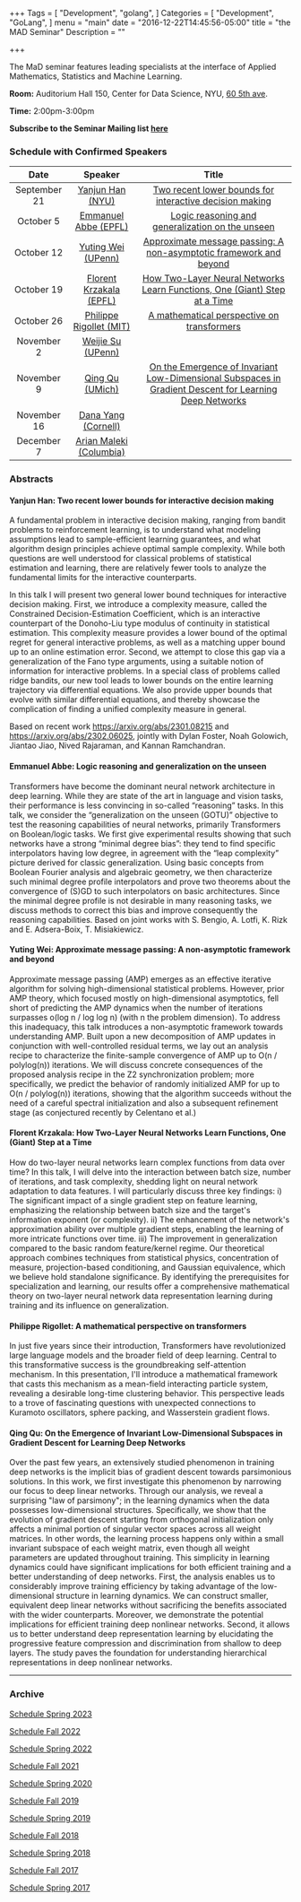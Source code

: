 +++
Tags = [
  "Development",
  "golang",
]
Categories = [
  "Development",
  "GoLang",
]
menu = "main"
date = "2016-12-22T14:45:56-05:00"
title = "the MAD Seminar"
Description = ""

+++

The MaD seminar features leading specialists at the interface
of Applied Mathematics, Statistics and Machine Learning. 

**Room:** Auditorium Hall 150, Center for Data Science, NYU, [60 5th ave](https://www.google.com/maps/place/NYU+Center+for+Data+Science/@40.735016,-73.9969907,17z/data=!3m1!4b1!4m5!3m4!1s0x89c2599787834ad9:0x5dd8af15d9fbc8a3!8m2!3d40.735016!4d-73.994802).

**Time:** 2:00pm-3:00pm

**Subscribe to the Seminar Mailing list [here](http://cims.nyu.edu/mailman/listinfo/mad)**


### Schedule with Confirmed Speakers


| Date        | Speaker       | Title | 
|:-----------:|:-------------:|:-----------:|
| September 21  | [Yanjun Han (NYU)](https://yanjunhan2021.github.io/) | [Two recent lower bounds for interactive decision making](#han) | 
| October 5  | [Emmanuel Abbe (EPFL)](https://sma.epfl.ch/~abbe/) | [Logic reasoning and generalization on the unseen](#abbe) |
| October 12  | [Yuting Wei (UPenn)](https://yutingwei.github.io) | [Approximate message passing: A non-asymptotic framework and beyond](#wei) |  
| October 19  | [Florent Krzakala (EPFL)](https://florentkrzakala.com) | [How Two-Layer Neural Networks Learn Functions, One (Giant) Step at a Time](#krzakala) |  
| October 26 | [Philippe Rigollet (MIT)](https://math.mit.edu/~rigollet/) | [A mathematical perspective on transformers](#rigollet) |
|November 2| [Weijie Su (UPenn)](http://stat.wharton.upenn.edu/~suw/) |  | 
|November 9| [Qing Qu (UMich)](https://qingqu.engin.umich.edu) | [On the Emergence of Invariant Low-Dimensional Subspaces in Gradient Descent for Learning Deep Networks](#QingQu) |
|November 16| [Dana Yang (Cornell)](https://danayang.github.io) | |
|December 7| [Arian Maleki (Columbia)](https://sites.google.com/site/malekiarian/) | |


### Abstracts
#### <a name="han"> Yanjun Han: Two recent lower bounds for interactive decision making</a>

A fundamental problem in interactive decision making, ranging from bandit problems to reinforcement learning, is to understand what modeling assumptions lead to sample-efficient learning guarantees, and what algorithm design principles achieve optimal sample complexity. While both questions are well understood for classical problems of statistical estimation and learning, there are relatively fewer tools to analyze the fundamental limits for the interactive counterparts. 

In this talk I will present two general lower bound techniques for interactive decision making. First, we introduce a complexity measure, called the Constrained Decision-Estimation Coefficient, which is an interactive counterpart of the Donoho-Liu type modulus of continuity in statistical estimation. This complexity measure provides a lower bound of the optimal regret for general interactive problems, as well as a matching upper bound up to an online estimation error. Second, we attempt to close this gap via a generalization of the Fano type arguments, using a suitable notion of information for interactive problems. In a special class of problems called ridge bandits, our new tool leads to lower bounds on the entire learning trajectory via differential equations. We also provide upper bounds that evolve with similar differential equations, and thereby showcase the complication of finding a unified complexity measure in general. 

Based on recent work https://arxiv.org/abs/2301.08215 and https://arxiv.org/abs/2302.06025, jointly with Dylan Foster, Noah Golowich, Jiantao Jiao, Nived Rajaraman, and Kannan Ramchandran. 

#### <a name="abbe"> Emmanuel Abbe: Logic reasoning and generalization on the unseen</a>

Transformers have become the dominant neural network architecture in deep learning. While they are state of the art in language and vision tasks, their performance is less convincing in so-called “reasoning” tasks. In this talk, we consider the “generalization on the unseen (GOTU)” objective to test the reasoning capabilities of neural networks, primarily Transformers on Boolean/logic tasks. We first give experimental results showing that such networks have a strong “minimal degree bias”: they tend to find specific interpolators having low degree, in agreement with the “leap complexity” picture derived for classic generalization. Using basic concepts from Boolean Fourier analysis and algebraic geometry, we then characterize such minimal degree profile interpolators and prove two theorems about the convergence of (S)GD to such interpolators on basic architectures. Since the minimal degree profile is not desirable in many reasoning tasks, we discuss methods to correct this bias and improve consequently the reasoning capabilities. Based on joint works with S. Bengio, A. Lotfi, K. Rizk and E. Adsera-Boix, T. Misiakiewicz.

#### <a name="wei"> Yuting Wei: Approximate message passing: A non-asymptotic framework and beyond </a>

Approximate message passing (AMP) emerges as an effective iterative algorithm for solving high-dimensional statistical problems. However, prior AMP theory, which focused mostly on high-dimensional asymptotics, fell short of predicting the AMP dynamics when the number of iterations surpasses o(log n / log log n) (with n the problem dimension). To address this inadequacy, this talk introduces a non-asymptotic framework towards understanding AMP. Built upon a new decomposition of AMP updates in conjunction with well-controlled residual terms, we lay out an analysis recipe to characterize the finite-sample convergence of AMP up to O(n / polylog(n)) iterations. We will discuss concrete consequences of the proposed analysis recipe in the Z2 synchronization problem; more specifically, we predict the behavior of randomly initialized AMP for up to O(n / polylog(n)) iterations, showing that the algorithm succeeds without the need of a careful spectral initialization and also a subsequent refinement stage (as conjectured recently by Celentano et al.)

#### <a name="krzakala"> Florent Krzakala: How Two-Layer Neural Networks Learn Functions, One (Giant) Step at a Time </a>

How do two-layer neural networks learn complex functions from data over time? In this talk, I will delve into the interaction between batch size, number of iterations, and task complexity, shedding light on neural network adaptation to data features. I will particularly discuss three key findings: i) The significant impact of a single gradient step on feature learning, emphasizing the relationship between batch size and the target's information exponent (or complexity). ii) The enhancement of the network's approximation ability over multiple gradient steps, enabling the learning of more intricate functions over time. iii) The improvement in generalization compared to the basic random feature/kernel regime. Our theoretical approach combines techniques from statistical physics, concentration of measure, projection-based conditioning, and Gaussian equivalence, which we believe hold standalone significance. By identifying the prerequisites for specialization and learning, our results offer a comprehensive mathematical theory on two-layer neural network data representation learning during training and its influence on generalization.

#### <a name="rigollet"> Philippe Rigollet: A mathematical perspective on transformers </a>

In just five years since their introduction, Transformers have revolutionized large language models and the broader field of deep learning. Central to this transformative success is the groundbreaking self-attention mechanism. In this presentation, I'll introduce a mathematical framework that casts this mechanism as a mean-field interacting particle system, revealing a desirable long-time clustering behavior. This perspective leads to a trove of fascinating questions with unexpected connections to Kuramoto oscillators, sphere packing, and Wasserstein gradient flows.

#### <a name="#QingQu"> Qing Qu: On the Emergence of Invariant Low-Dimensional Subspaces in Gradient Descent for Learning Deep Networks </a>

Over the past few years, an extensively studied phenomenon in training deep networks is the implicit bias of gradient descent towards parsimonious solutions. In this work, we first investigate this phenomenon by narrowing our focus to deep linear networks. Through our analysis, we reveal a surprising "law of parsimony"; in the learning dynamics when the data possesses low-dimensional structures. Specifically, we show that the evolution of gradient descent starting from orthogonal initialization only affects a minimal portion of singular vector spaces across all weight matrices. In other words, the learning process happens only within a small invariant subspace of each weight matrix, even though all weight parameters are updated throughout training. This simplicity in learning dynamics could have significant implications for both efficient training and a better understanding of deep networks. First, the analysis enables us to considerably improve training efficiency by taking advantage of the low-dimensional structure in learning dynamics. We can construct smaller, equivalent deep linear networks without sacrificing the benefits associated with the wider counterparts. Moreover, we demonstrate the potential implications for efficient training deep nonlinear networks.
Second, it allows us to better understand deep representation learning by elucidating the progressive feature compression and discrimination from shallow to deep layers. The study paves the foundation for understanding hierarchical representations in deep nonlinear networks.

----
### Archive 
[Schedule Spring 2023](https://mathsanddatanyu.github.io/website/seminar_spring2023/)

[Schedule Fall 2022](https://mathsanddatanyu.github.io/website/seminar_fall2022/)

[Schedule Spring 2022](https://mathsanddatanyu.github.io/website/seminar_spring2022/)

[Schedule Fall 2021](https://mathsanddatanyu.github.io/website/seminar_fall2021/)

[Schedule Spring 2020](https://mathsanddatanyu.github.io/website/seminar_spring2020/)

[Schedule Fall 2019](https://mathsanddatanyu.github.io/website/seminar_fall2019/)

[Schedule Spring 2019](https://mathsanddatanyu.github.io/website/seminar_spring2019/)

[Schedule Fall 2018](https://mathsanddatanyu.github.io/website/seminar_fall2018/)

[Schedule Spring 2018](https://mathsanddatanyu.github.io/website/seminar_spring2018/)

[Schedule Fall 2017](https://mathsanddatanyu.github.io/website/seminar_fall2017/)

[Schedule Spring 2017](https://mathsanddatanyu.github.io/website/seminar_spring2017/)